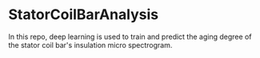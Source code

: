 # StatorCoilBarAnalysis
In this repo, deep learning is used to train and predict the aging degree of the stator coil bar's insulation micro spectrogram.

